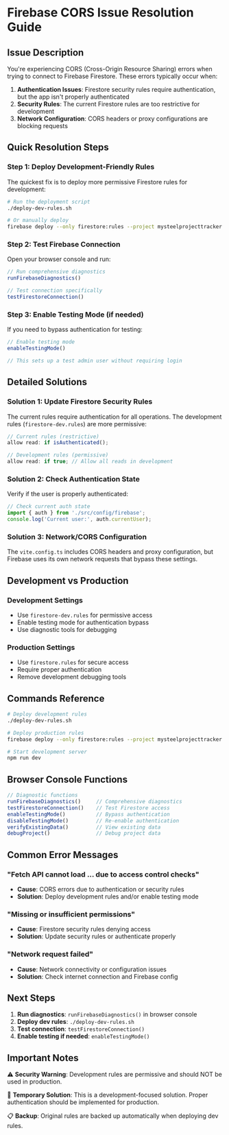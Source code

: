 # Firebase CORS Issue Resolution Guide

## Issue Description
You're experiencing CORS (Cross-Origin Resource Sharing) errors when trying to connect to Firebase Firestore. These errors typically occur when:

1. **Authentication Issues**: Firestore security rules require authentication, but the app isn't properly authenticated
2. **Security Rules**: The current Firestore rules are too restrictive for development
3. **Network Configuration**: CORS headers or proxy configurations are blocking requests

## Quick Resolution Steps

### Step 1: Deploy Development-Friendly Rules
The quickest fix is to deploy more permissive Firestore rules for development:

```bash
# Run the deployment script
./deploy-dev-rules.sh

# Or manually deploy
firebase deploy --only firestore:rules --project mysteelprojecttracker
```

### Step 2: Test Firebase Connection
Open your browser console and run:

```javascript
// Run comprehensive diagnostics
runFirebaseDiagnostics()

// Test connection specifically
testFirestoreConnection()
```

### Step 3: Enable Testing Mode (if needed)
If you need to bypass authentication for testing:

```javascript
// Enable testing mode
enableTestingMode()

// This sets up a test admin user without requiring login
```

## Detailed Solutions

### Solution 1: Update Firestore Security Rules
The current rules require authentication for all operations. The development rules (`firestore-dev.rules`) are more permissive:

```javascript
// Current rules (restrictive)
allow read: if isAuthenticated();

// Development rules (permissive)
allow read: if true; // Allow all reads in development
```

### Solution 2: Check Authentication State
Verify if the user is properly authenticated:

```javascript
// Check current auth state
import { auth } from './src/config/firebase';
console.log('Current user:', auth.currentUser);
```

### Solution 3: Network/CORS Configuration
The `vite.config.ts` includes CORS headers and proxy configuration, but Firebase uses its own network requests that bypass these settings.

## Development vs Production

### Development Settings
- Use `firestore-dev.rules` for permissive access
- Enable testing mode for authentication bypass
- Use diagnostic tools for debugging

### Production Settings
- Use `firestore.rules` for secure access
- Require proper authentication
- Remove development debugging tools

## Commands Reference

```bash
# Deploy development rules
./deploy-dev-rules.sh

# Deploy production rules
firebase deploy --only firestore:rules --project mysteelprojecttracker

# Start development server
npm run dev
```

## Browser Console Functions

```javascript
// Diagnostic functions
runFirebaseDiagnostics()     // Comprehensive diagnostics
testFirestoreConnection()    // Test Firestore access
enableTestingMode()          // Bypass authentication
disableTestingMode()         // Re-enable authentication
verifyExistingData()         // View existing data
debugProject()               // Debug project data
```

## Common Error Messages

### "Fetch API cannot load ... due to access control checks"
- **Cause**: CORS errors due to authentication or security rules
- **Solution**: Deploy development rules and/or enable testing mode

### "Missing or insufficient permissions"
- **Cause**: Firestore security rules denying access
- **Solution**: Update security rules or authenticate properly

### "Network request failed"
- **Cause**: Network connectivity or configuration issues
- **Solution**: Check internet connection and Firebase config

## Next Steps

1. **Run diagnostics**: `runFirebaseDiagnostics()` in browser console
2. **Deploy dev rules**: `./deploy-dev-rules.sh`
3. **Test connection**: `testFirestoreConnection()`
4. **Enable testing if needed**: `enableTestingMode()`

## Important Notes

⚠️ **Security Warning**: Development rules are permissive and should NOT be used in production.

🔧 **Temporary Solution**: This is a development-focused solution. Proper authentication should be implemented for production.

📋 **Backup**: Original rules are backed up automatically when deploying dev rules.

